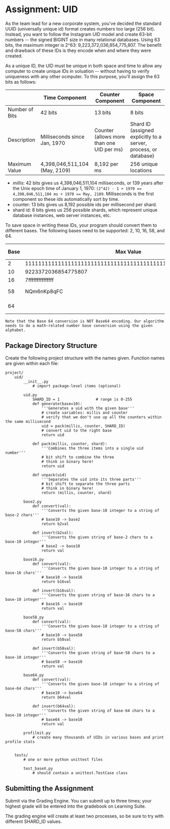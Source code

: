 # Assignment: UID

As the team lead for a new corporate system, you've decided the standard UUID (universally unique id) format creates numbers too large (256 bit). Instead, you want to follow the Instagram UID model and create 63-bit numbers -- the signed BIGINT size in many relational databases. Using 63 bits, the maximum integer is 2^63: 9,223,372,036,854,775,807. The benefit and drawback of these IDs is they encode when and where they were created.

As a unique ID, the UID must be unique in both space and time to allow any computer to create unique IDs in soluation -- without having to verify uniqueness with any other ocmputer. To this purpose, you'll assign the 63 bits as follows:

|                | Time Component                | Counter Component                         | Space Component                                                  |
| -------------- | ----------------------------- | ----------------------------------------- | ---------------------------------------------------------------- |
| Number of Bits | 42 bits                       | 13 bits                                   | 8 bits                                                           |
| Description    | Milliseconds since Jan, 1970  | Counter (allows more than one UID per ms) | Shard ID (assigned explicitly to a server, process, or database) |
| Maximum Value  | 4,398,046,511,104 (May, 2109) | 8,192 per ms                              | 256 unique locations                                             |

- _millis_: 42 bits gives us 4,398,046,511,104 milliseconds, or 139 years after the Unix epoch time of January 1, 1970: `(2^42) - 1 + 1970 == 4,398,046,511,104 ms + 1970 == May, 2109`. Milliseconds is the first component so these ids automatically sort by time.
- counter: 13 bits gives us 8,192 possible ids per millisecond per shard.
- shard id: 8 bits gives us 256 possible shards, which represent unique database instances, web server instances, etc.

To save space in writing these IDs, your program should convert them to different bases. The following bases need to be supported: 2, 10, 16, 58, and 64.

| Base | Max Value                                                       | Num of Characters | Alphabet                                                                    |
| ---- | --------------------------------------------------------------- | ----------------- | --------------------------------------------------------------------------- |
| 2    | 111111111111111111111111111111111111111111111111111111111111111 | 63                | 01                                                                          |
| 10   | 9223372036854775807                                             | 19                | 0123456789                                                                  |
| 16   | 7fffffffffffffff                                                | 16                | 0123456789ABCDEF                                                            |
| 58   | NQm6nKp8qFC                                                     | 11                | 123456789ABCDEFGHJKLMNPQRSTUVWXYZabcdefghijkmnopqrstuvwxyz (not used: 0OIl) |
| 64   |                                                                 |                   | 0123456789ABCDEFGHIJKLMNOPQRSTUVWXYZabcdefghijklmnopqrstuvwxyz-\_           |

    Note that the Base 64 conversion is NOT Base64 encoding. Our algorithm needs to do a math-related number base conversion using the given alphabet.

## Package Directory Structure

Create the following project structure with the names given. Function names are given within each file:

```
project/
    uid/
        __init__.py
            # import package-level items (optional)

        uid.py
            SHARD_ID = 1                # range is 0-255
            def generate(base=10):
                '''Generates a uid with the given base'''
                # create variables: millis and counter
                # verify that we don't use up all the counters within the same millisecond
                uid = pack(millis, counter, SHARD_ID)
                # convert uid to the right base
                return uid

            def pack(millis, counter, shard):
                '''Combines the three items into a single uid number'''
                # bit shift to combine the three
                # think in binary here!
                return uid

            def unpack(uid)
                '''Separates the uid into its three parts'''
                # bit shift to separate the three parts
                # think in binary here!
                return (millis, counter, shard)

        base2.py
            def convert(val):
                '''Converts the given base-10 integer to a string of base-2 chars'''
                # base10 -> base2
                return b2val

            def invert(b2val):
                '''Converts the given string of base-2 chars to a base-10 integer'''
                # base2 -> base10
                return val

        base16.py
            def convert(val):
                '''Converts the given base-10 integer to a string of base-16 chars'''
                # base10 -> base16
                return b16val

            def invert(b16val):
                '''Converts the given string of base-16 chars to a base-10 integer'''
                # base16 -> base10
                return val

        base58.py
            def convert(val):
                '''Converts the given base-10 integer to a string of base-58 chars'''
                # base10 -> base58
                return b58val

            def invert(b58val):
                '''Converts the given string of base-58 chars to a base-10 integer'''
                # base58 -> base10
                return val

        base64.py
            def convert(val):
                '''Converts the given base-10 integer to a string of base-64 chars'''
                # base10 -> base64
                return b64val

            def invert(b64val):
                '''Converts the given string of base-64 chars to a base-10 integer'''
                # base64 -> base10
                return val

        profileit.py
            # create many thousands of UIDs in various bases and print profile stats


    tests/
        # one or more python unittest files

        test_baseX.py
            # should contain a unittest.TestCase class

```

## Submitting the Assignment

Submit via the Grading Engine. You can submit up to three times; your highest grade will be entered into the gradebook on Learning Suite.

The grading engine will create at least two processes, so be sure to try with different SHARD_ID values.
